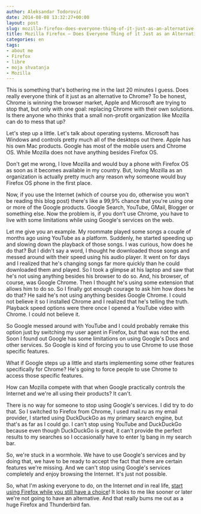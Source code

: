 ```yaml
---
author: Aleksandar Todorović
date: 2014-08-08 13:32:27+00:00
layout: post
slug: mozilla-firefox-does-everyone-thing-of-it-just-as-an-alternative-to-chrome
title: Mozilla Firefox – Does Everyone Thing of it Just as an Alternative to Chrome?
categories: en
tags:
- about me
- Firefox
- libre
- moja shvatanja
- Mozilla
---
```


This is something that's bothering me in the last 20 minutes I guess. Does really everyone think of it just as an alternative to Chrome? To be honest, Chrome is winning the browser market, Apple and Microsoft are trying to stop that, but only with one goal: replacing Chrome with their own solutions. Is there anyone who thinks that a small non-profit organization like Mozilla can do to mess that up?

Let's step up a little. Let's talk about operating systems. Microsoft has Windows and controls pretty much all of the desktops out there. Apple has his own Mac products. Google has most of the mobile users and Chrome OS. While Mozilla does not have anything besides Firefox OS.

Don't get me wrong, I love Mozilla and would buy a phone with Firefox OS as soon as it becomes available in my country. But, loving Mozilla as an organization is actually pretty much any reason why someone would buy Firefox OS phone in the first place.

Now, if you use the Internet (which of course you do, otherwise you won't be reading this blog post) there's like a 99,9% chance that you're using one or more of the Google products. Google Search, YouTube, GMail, Blogger or something else. Now the problem is, if you don't use Chrome, you have to live with some limitations while using Google's services on the web.

Let me give you an example. My roommate played some songs a couple of months ago using YouTube as a platform. Suddenly, he started speeding up and slowing down the playback of those songs. I was curious, how does he do that? But I didn't say a word, I thought he downloaded those songs and messed around with their speed using his audio player. It went on for days and I realized that he's changing songs far more quickly than he could downloaded them and played. So I took a glimpse at his laptop and saw that he's not using anything besides his browser to do so. And, his browser, of course, was Google Chrome. Then I thought he's using some extension that allows him to do so. So I finally got enough courage to ask him how does he do that? He said he's not using anything besides Google Chrome. I could not believe it so I installed Chrome and I realized that he's telling the truth. Playback speed options were there once I opened a YouTube video with Chrome. I could not believe it.

So Google messed around with YouTube and I could probably remake this option just by switching my user agent in Firefox, but that was not the end. Soon I found out Google has some limitations on using Google's Docs and other services. So Google is kind of forcing you to use Chrome to use those specific features.

What if Google steps up a little and starts implementing some other features specifically for Chrome? He's going to force people to use Chrome to access those specific features.

How can Mozilla compete with that when Google practically controls the Internet and we're all using their products? It can't.

There is no way for someone to stop using Google's services. I did try to do that. So I switched to Firefox from Chrome, I used mail.ru as my email provider, I started using DuckDuckGo as my primary search engine, but that's as far as I could go. I can't stop using YouTube and DuckDuckGo because even though DuckDuckGo is great, it can't provide the perfect results to my searches so I occasionally have to enter !g bang in my search bar.

So, we're stuck in a wormhole. We have to use Google's services and by doing that, we have to be ready to accept the fact that there are certain features we're missing. And we can't stop using Google's services completely and enjoy browsing the Internet. It's just not possible.

So, what I'm asking everyone to do, on the Internet _and_ in real life, [start using Firefox while you still have a choice](http://robert.ocallahan.org/2014/08/choose-firefox-now-or-later-you-wont.html)! It looks to me like sooner or later we're not going to have an alternative. And that really bums me out as a huge Firefox and Thunderbird fan.
